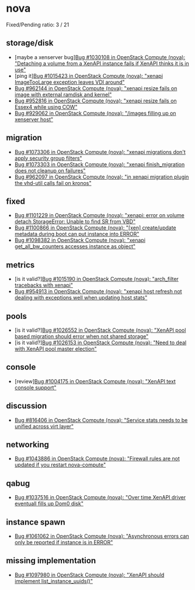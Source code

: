 # nova
Fixed/Pending ratio: 3 / 21
## storage/disk
 * [maybe a xenserver bug][Bug #1030108 in OpenStack Compute (nova): "Detaching a volume from a XenAPI instance fails if XenAPI thinks it is in use"](https://bugs.launchpad.net/nova/+bug/1030108)
 * [ping it][Bug #1015423 in OpenStack Compute (nova): "xenapi ImageTooLarge exception leaves VDI around"](https://bugs.launchpad.net/nova/+bug/1015423)
 * [Bug #962144 in OpenStack Compute (nova): "xenapi resize fails on image with external ramdisk and kernel"](https://bugs.launchpad.net/nova/+bug/962144)
 * [Bug #952816 in OpenStack Compute (nova): "xenapi resize fails on Essex4 while using COW"](https://bugs.launchpad.net/nova/+bug/952816)
 * [Bug #929062 in OpenStack Compute (nova): "/images filling up on xenserver host"](https://bugs.launchpad.net/nova/+bug/929062)
## migration
 * [Bug #1073306 in OpenStack Compute (nova): "xenapi migrations don't apply security group filters"](https://bugs.launchpad.net/nova/+bug/1073306)
 * [Bug #1073303 in OpenStack Compute (nova): "xenapi finish_migration does not cleanup on failures"](https://bugs.launchpad.net/nova/+bug/1073303)
 * [Bug #962097 in OpenStack Compute (nova): "in xenapi migration plugin the vhd-util calls fail on kronos"](https://bugs.launchpad.net/nova/+bug/962097)
## fixed
 * [Bug #1101229 in OpenStack Compute (nova): "xenapi: error on volume detach StorageError: Unable to find SR from VBD"](https://bugs.launchpad.net/nova/+bug/1101229)
 * [Bug #1100866 in OpenStack Compute (nova): "[xen] create/update metadata during boot can put instance into ERROR"](https://bugs.launchpad.net/nova/+bug/1100866)
 * [Bug #1098382 in OpenStack Compute (nova): "xenapi get_all_bw_counters accesses instance as object"](https://bugs.launchpad.net/nova/+bug/1098382)
## metrics
 * [is it valid?][Bug #1015190 in OpenStack Compute (nova): "arch_filter tracebacks with xenapi"](https://bugs.launchpad.net/nova/+bug/1015190)
 * [Bug #954913 in OpenStack Compute (nova): "xenapi host refresh not dealing with exceptions well when updating host stats"](https://bugs.launchpad.net/nova/+bug/954913)
## pools
 * [is it valid?][Bug #1026552 in OpenStack Compute (nova): "XenAPI pool based migration should error when not shared storage"](https://bugs.launchpad.net/nova/+bug/1026552)
 * [is it valid?][Bug #1026153 in OpenStack Compute (nova): "Need to deal with XenAPI pool master election"](https://bugs.launchpad.net/nova/+bug/1026153)
## console
 * [review][Bug #1004175 in OpenStack Compute (nova): "XenAPI text console support"](https://bugs.launchpad.net/nova/+bug/1004175)
## discussion
 * [Bug #816406 in OpenStack Compute (nova): "Service stats needs to be unified across virt layer"](https://bugs.launchpad.net/nova/+bug/816406)
## networking
 * [Bug #1043886 in OpenStack Compute (nova): "Firewall rules are not updated if you restart nova-compute"](https://bugs.launchpad.net/nova/+bug/1043886)
## qabug
 * [Bug #1037516 in OpenStack Compute (nova): "Over time XenAPI driver eventuall fills up Dom0 disk"](https://bugs.launchpad.net/nova/+bug/1037516)
## instance spawn
 * [Bug #1061062 in OpenStack Compute (nova): "Asynchronous errors can only be reported if instance is in ERROR"](https://bugs.launchpad.net/nova/+bug/1061062)
## missing implementation
 * [Bug #1097980 in OpenStack Compute (nova): "XenAPI should implement list_instance_uuids()"](https://bugs.launchpad.net/nova/+bug/1097980)
